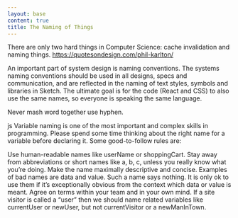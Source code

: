 ```yaml
---
layout: base
content: true
title: The Naming of Things
---
```


There are only two hard things in Computer Science: cache invalidation and naming things. https://quotesondesign.com/phil-karlton/

An important part of system design is naming conventions. The systems naming conventions should be used in all designs, specs and communication, and are reflected in the naming of text styles, symbols and libraries in Sketch. The ultimate goal is for the code (React and CSS) to also use the same names, so everyone is speaking the same language.


Never mash word together use hyphen. 


js
Variable naming is one of the most important and complex skills in programming. Please spend some time thinking about the right name for a variable before declaring it.
Some good-to-follow rules are:

Use human-readable names like userName or shoppingCart.
Stay away from abbreviations or short names like a, b, c, unless you really know what you’re doing.
Make the name maximally descriptive and concise. Examples of bad names are data and value. Such a name says nothing. It is only ok to use them if it’s exceptionally obvious from the context which data or value is meant.
Agree on terms within your team and in your own mind. If a site visitor is called a “user” then we should name related variables like currentUser or newUser, but not currentVisitor or a newManInTown.
